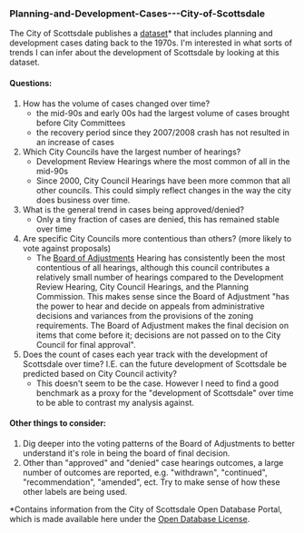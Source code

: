 ### Planning-and-Development-Cases---City-of-Scottsdale

The City of Scottsdale publishes a [dataset](http://data.scottsdaleaz.gov/dataset/planning-and-development-cases)* that includes planning and development cases dating back to the 1970s.  I'm interested in what sorts of trends I can infer about the development of Scottsdale by looking at this dataset.

#### Questions:
1.  How has the volume of cases changed over time?
    - the mid-90s and early 00s had the largest volume of cases brought before City Committees
    - the recovery period since they 2007/2008 crash has not resulted in an increase of cases
2.  Which City Councils have the largest number of hearings?
    - Development Review Hearings where the most common of all in the mid-90s
    - Since 2000, City Council Hearings have been more common that all other councils.  This could simply reflect changes in the way the city does business over time.
3.  What is the general trend in cases being approved/denied?
    - Only a tiny fraction of cases are denied, this has remained stable over time
4.  Are specific City Councils more contentious than others? (more likely to vote against proposals)
    - The [Board of Adjustments](https://www.scottsdaleaz.gov/boards/board-of-adjustment) Hearing has consistently been the most contentious of all hearings, although this council contributes a relatively small number of hearings compared to the Development Review Hearing, City Council Hearings, and the Planning Commission.  This makes sense since the Board of Adjustment "has the power to hear and decide on appeals from administrative decisions and variances from the provisions of the zoning requirements. The Board of Adjustment makes the final decision on items that come before it; decisions are not passed on to the City Council for final approval".
5.  Does the count of cases each year track with the development of Scottsdale over time?  I.E. can the future development of Scottsdale be predicted based on City Council activity?
    - This doesn't seem to be the case.  However I need to find a good benchmark as a proxy for the "development of Scottsdale" over time to be able to contrast my analysis against.

#### Other things to consider: 
1. Dig deeper into the voting patterns of the Board of Adjustments to better understand it's role in being the board of final decision.
2. Other than "approved" and "denied" case hearings outcomes, a large number of outcomes are reported, e.g. "withdrawn", "continued", "recommendation", "amended", ect.  Try to make sense of how these other labels are being used.

*Contains information from the City of Scottsdale Open Database Portal, which is made available here under the [Open Database License](http://www.scottsdaleaz.gov/AssetFactory.aspx?did=69351).

